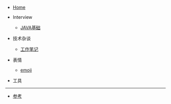 <!-- 左侧目录 -->

- [Home](./)



- Interview
  - [JAVA基础](/docs/interview/base/README.md)
  

- 技术杂谈
  - [工作笔记](/docs/Java/WorkNotes.md)
  <!--- [快速入门](quick-start.md)-->

- 表情
    - [emoji](emoji-list.md)

- 工具  

-----------------------------------

- [参考](reference-resources.md)